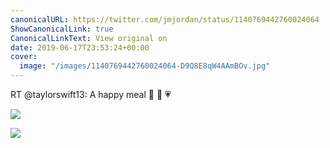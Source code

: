 ```yaml
---
canonicalURL: https://twitter.com/jmjordan/status/1140769442760024064
ShowCanonicalLink: true
CanonicalLinkText: View original on
date: 2019-06-17T23:53:24+00:00
cover:
  image: "/images/1140769442760024064-D9Q8E8qW4AAmBOv.jpg"
---
```

RT @taylorswift13: A happy meal 🍔 🍟 💗

![](/images/1140769442760024064-D9Q8E8qW4AAmBOv.jpg)

![](/images/1140769442760024064-D9Q8E8pWwAAzVRY.jpg)